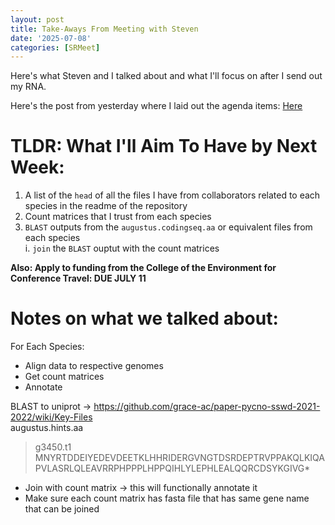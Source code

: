 ```yaml
---
layout: post
title: Take-Aways From Meeting with Steven
date: '2025-07-08'
categories: [SRMeet]
---
```

Here's what Steven and I talked about and what I'll focus on after I send out my RNA.    

Here's the post from yesterday where I laid out the agenda items: [Here](https://grace-ac.github.io/SR-mtg-prep/)  

# TLDR: What I'll Aim To Have by Next Week:    

1. A list of the `head` of all the files I have from collaborators related to each species in the readme of the repository       
2. Count matrices that I trust from each species     
3. `BLAST` outputs from the `augustus.codingseq.aa` or equivalent files from each species        
    i. `join` the `BLAST` ouptut with the count matrices     

**Also: Apply to funding from the College of the Environment for Conference Travel: DUE JULY 11**

# Notes on what we talked about:

For Each Species:      
- Align data to respective genomes     
- Get count matrices     
- Annotate       

BLAST to uniprot → https://github.com/grace-ac/paper-pycno-sswd-2021-2022/wiki/Key-Files         
augustus.hints.aa          
>g3450.t1        
MNYRTDDEIYEDEVDEETKLHHRIDERGVNGTDSRDEPTRVPPAKQLKIQAPVLASRLQLEAVRRPHPPPLHPPQIHLYLEPHLEALQQRCDSYKGIVG*

- Join with count matrix → this will functionally annotate it     
- Make sure each count matrix has fasta file that has same gene name that can be joined

